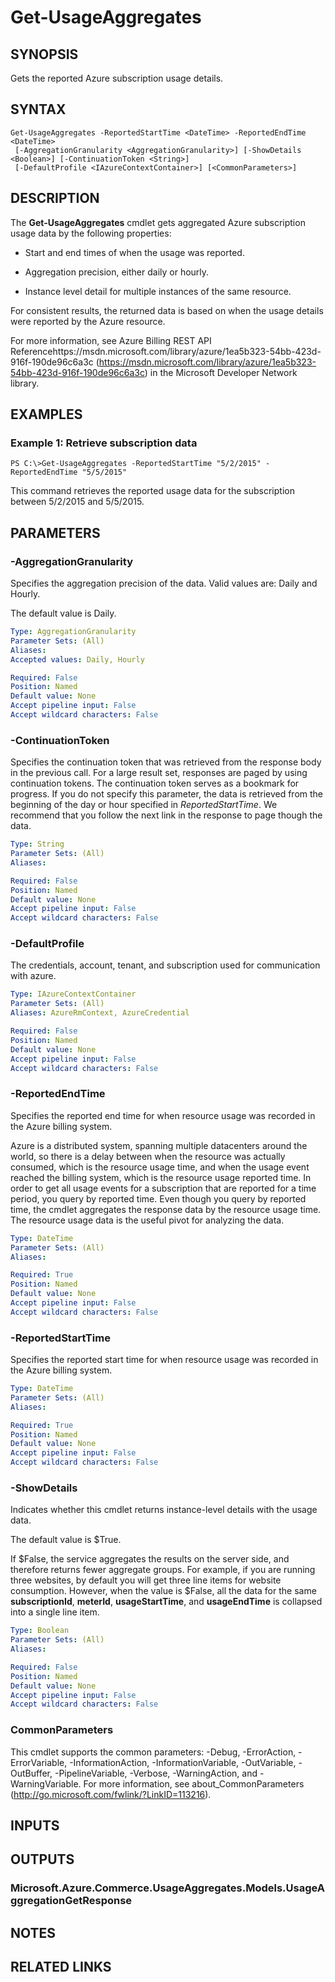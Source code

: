 ﻿---
external help file: Microsoft.Azure.Commands.UsageAggregates.dll-Help.xml
Module Name: AzureRM
ms.assetid: 52B3ECCB-80E5-4E16-954A-B83D0BDC7E22
online help: https://docs.microsoft.com/en-us/powershell/module/azurerm.usageaggregates/get-usageaggregates
schema: 2.0.0
---

# Get-UsageAggregates

## SYNOPSIS
Gets the reported Azure subscription usage details.

## SYNTAX

```
Get-UsageAggregates -ReportedStartTime <DateTime> -ReportedEndTime <DateTime>
 [-AggregationGranularity <AggregationGranularity>] [-ShowDetails <Boolean>] [-ContinuationToken <String>]
 [-DefaultProfile <IAzureContextContainer>] [<CommonParameters>]
```

## DESCRIPTION
The **Get-UsageAggregates** cmdlet gets aggregated Azure subscription usage data by the following properties: 

- Start and end times of when the usage was reported.

- Aggregation precision, either daily or hourly.

- Instance level detail for multiple instances of the same resource.

For consistent results, the returned data is based on when the usage details were reported by the Azure resource.

For more information, see Azure Billing REST API Referencehttps://msdn.microsoft.com/library/azure/1ea5b323-54bb-423d-916f-190de96c6a3c (https://msdn.microsoft.com/library/azure/1ea5b323-54bb-423d-916f-190de96c6a3c) in the Microsoft Developer Network library.

## EXAMPLES

### Example 1: Retrieve subscription data
```
PS C:\>Get-UsageAggregates -ReportedStartTime "5/2/2015" -ReportedEndTime "5/5/2015"
```

This command retrieves the reported usage data for the subscription between 5/2/2015 and 5/5/2015.

## PARAMETERS

### -AggregationGranularity
Specifies the aggregation precision of the data.
Valid values are: Daily and Hourly.

The default value is Daily.

```yaml
Type: AggregationGranularity
Parameter Sets: (All)
Aliases: 
Accepted values: Daily, Hourly

Required: False
Position: Named
Default value: None
Accept pipeline input: False
Accept wildcard characters: False
```

### -ContinuationToken
Specifies the continuation token that was retrieved from the response body in the previous call.
For a large result set, responses are paged by using continuation tokens.
The continuation token serves as a bookmark for progress.
If you do not specify this parameter, the data is retrieved from the beginning of the day or hour specified in *ReportedStartTime*.
We recommend that you follow the next link in the response to page though the data.

```yaml
Type: String
Parameter Sets: (All)
Aliases: 

Required: False
Position: Named
Default value: None
Accept pipeline input: False
Accept wildcard characters: False
```

### -DefaultProfile
The credentials, account, tenant, and subscription used for communication with azure.

```yaml
Type: IAzureContextContainer
Parameter Sets: (All)
Aliases: AzureRmContext, AzureCredential

Required: False
Position: Named
Default value: None
Accept pipeline input: False
Accept wildcard characters: False
```

### -ReportedEndTime
Specifies the reported end time for when resource usage was recorded in the Azure billing system.

Azure is a distributed system, spanning multiple datacenters around the world, so there is a delay between when the resource was actually consumed, which is the resource usage time, and when the usage event reached the billing system, which is the resource usage reported time.
In order to get all usage events for a subscription that are reported for a time period, you query by reported time.
Even though you query by reported time, the cmdlet aggregates the response data by the resource usage time.
The resource usage data is the useful pivot for analyzing the data.

```yaml
Type: DateTime
Parameter Sets: (All)
Aliases: 

Required: True
Position: Named
Default value: None
Accept pipeline input: False
Accept wildcard characters: False
```

### -ReportedStartTime
Specifies the reported start time for when resource usage was recorded in the Azure billing system.

```yaml
Type: DateTime
Parameter Sets: (All)
Aliases: 

Required: True
Position: Named
Default value: None
Accept pipeline input: False
Accept wildcard characters: False
```

### -ShowDetails
Indicates whether this cmdlet returns instance-level details with the usage data.

The default value is $True.

If $False, the service aggregates the results on the server side, and therefore returns fewer aggregate groups.
For example, if you are running three websites, by default you will get three line items for website consumption.
However, when the value is $False, all the data for the same **subscriptionId**, **meterId**, **usageStartTime**, and **usageEndTime** is collapsed into a single line item.

```yaml
Type: Boolean
Parameter Sets: (All)
Aliases: 

Required: False
Position: Named
Default value: None
Accept pipeline input: False
Accept wildcard characters: False
```

### CommonParameters
This cmdlet supports the common parameters: -Debug, -ErrorAction, -ErrorVariable, -InformationAction, -InformationVariable, -OutVariable, -OutBuffer, -PipelineVariable, -Verbose, -WarningAction, and -WarningVariable. For more information, see about_CommonParameters (http://go.microsoft.com/fwlink/?LinkID=113216).

## INPUTS

## OUTPUTS

### Microsoft.Azure.Commerce.UsageAggregates.Models.UsageAggregationGetResponse

## NOTES

## RELATED LINKS

